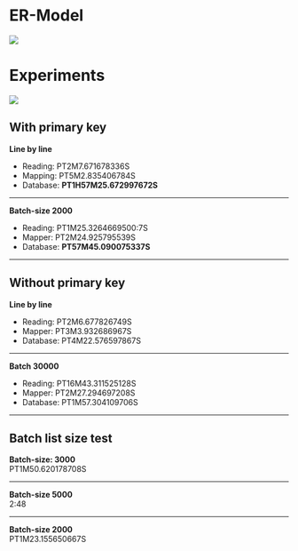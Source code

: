 # ER-Model
![](/Users/john/dev/Studium/Informationssysteme/Informationssysteme-Praktikum-1/Informationssysteme-Praktikum-1/documentation/Small-ER.png)
# Experiments
![](/Users/john/dev/Studium/Informationssysteme/Informationssysteme-Praktikum-1/Informationssysteme-Praktikum-1/documentation/Time-Results.png)

## With primary key
**Line by line**
* Reading:  PT2M7.671678336S
* Mapping:  PT5M2.835406784S
* Database: **PT1H57M25.672997672S**
____________________
**Batch-size 2000**
* Reading:  PT1M25.3264669500:7S
* Mapper:   PT2M24.925795539S
* Database: **PT57M45.090075337S**
____________________

## Without primary key
**Line by line**
* Reading:  PT2M6.677826749S
* Mapper:   PT3M3.932686967S
* Database: PT4M22.576597867S
____________________
 **Batch 30000**
* Reading:  PT16M43.311525128S
* Mapper:   PT2M27.294697208S
* Database: PT1M57.304109706S
____________________


## Batch list size test
**Batch-size: 3000** <br>
PT1M50.620178708S
____________________
**Batch-size 5000** <br>
2:48
____________________
**Batch-size 2000** <br>
PT1M23.155650667S
